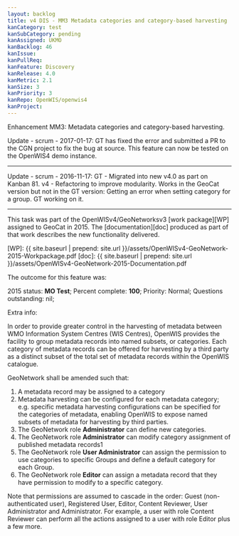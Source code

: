 ```yaml
---
layout: backlog
title: v4 DIS - MM3 Metadata categories and category-based harvesting
kanCategory: test
kanSubCategory: pending
kanAssigned: UKMO
kanBacklog: 46
kanIssue:
kanPullReq:
kanFeature: Discovery
kanRelease: 4.0
kanMetric: 2.1
kanSize: 3
kanPriority: 3
kanRepo: OpenWIS/openwis4
kanProject:
---
```

Enhancement MM3: Metadata categories and category-based harvesting.

Update - scrum - 2017-01-17: GT has fixed the error and submitted a PR to the CGN project to fix the bug at source. This feature can now be tested on the OpenWIS4 demo instance.

---

Update - scrum - 2016-11-17: GT - Migrated into new v4.0 as part on Kanban 81. v4 - Refactoring to improve modularity.
Works in the GeoCat version but not in the GT version: Getting an error when setting category for a group.  GT working on it.

---

This task was part of the OpenWISv4/GeoNetworksv3 [work package][WP] assigned to GeoCat in 2015.  The [documentation][doc] produced as part of that work describes the new functionality delivered.

[WP]: {{ site.baseurl | prepend: site.url }}/assets/OpenWISv4-GeoNetwork-2015-Workpackage.pdf
[doc]: {{ site.baseurl | prepend: site.url }}/assets/OpenWISv4-GeoNetwork-2015-Documentation.pdf

The outcome for this feature was:

2015 status: **MO Test**; Percent complete: **100**; Priority: Normal; Questions outstanding: nil;

Extra info:

In order to provide greater control in the harvesting of metadata between WMO Information System Centres (WIS Centres), OpenWIS provides the facility to group metadata records into named subsets, or categories. Each category of metadata records can be offered for harvesting by a third party as a distinct subset of the total set of metadata records within the OpenWIS catalogue.

GeoNetwork shall be amended such that:

  1. A metadata record may be assigned to a category
  2. Metadata harvesting can be configured for each metadata category; e.g. specific metadata harvesting configurations can be specified for the categories of metadata, enabling OpenWIS to expose named subsets of metadata for harvesting by third parties.
  3. The GeoNetwork role **Administrator** can define new categories.
  4. The GeoNetwork role **Administrator** can modify category assignment of published metadata records1
  5. The GeoNetwork role **User Administrator** can assign the permission to use categories to specific Groups and define a default category for each Group.
  6. The GeoNetwork role **Editor** can assign a metadata record that they have permission to modify to a specific category.

Note that permissions are assumed to cascade in the order: Guest (non-authenticated user), Registered User, Editor, Content Reviewer, User Administrator and Administrator. For example, a user with role Content Reviewer can perform all the actions assigned to a user with role Editor plus a few more.
